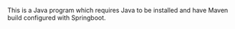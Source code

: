 This is a Java program which requires Java to be installed and have Maven build configured with Springboot.

